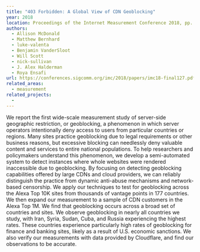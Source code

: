 ```yaml
---
title: "403 Forbidden: A Global View of CDN Geoblocking"
year: 2018
location: Proceedings of the Internet Measurement Conference 2018, pp. 218-230. 2018.
authors:
  - Allison McDonald
  - Matthew Bernhard
  - luke-valenta
  - Benjamin VanderSloot
  - Will Scott
  - nick-sullivan
  - J. Alex Halderman
  - Roya Ensafi
url: https://conferences.sigcomm.org/imc/2018/papers/imc18-final127.pdf
related_areas:
  - measurement
related_projects:
  - 
---
```


We report the first wide-scale measurement study of server-side geographic restriction, or geoblocking, a phenomenon in which server operators intentionally deny access to users from particular countries or regions. Many sites practice geoblocking due to legal requirements or other business reasons, but excessive blocking can needlessly deny valuable content and services to entire national populations.
To help researchers and policymakers understand this phenomenon, we develop a semi-automated system to detect instances where whole websites were rendered inaccessible due to geoblocking. By focusing on detecting geoblocking capabilities offered by large CDNs and cloud providers, we can reliably distinguish the practice from dynamic anti-abuse mechanisms and network-based censorship. We apply our techniques to test for geoblocking across the Alexa Top 10K sites from thousands of vantage points in 177 countries. We then expand our measurement to a sample of CDN customers in the Alexa Top 1M.
We find that geoblocking occurs across a broad set of countries and sites. We observe geoblocking in nearly all countries we study, with Iran, Syria, Sudan, Cuba, and Russia experiencing the highest rates. These countries experience particularly high rates of geoblocking for finance and banking sites, likely as a result of U.S. economic sanctions. We also verify our measurements with data provided by Cloudflare, and find our observations to be accurate.
